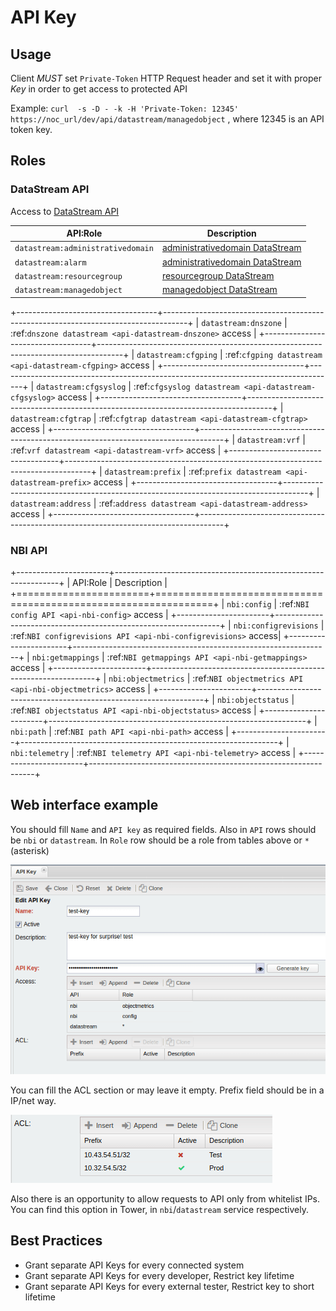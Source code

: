 # API Key

## Usage
Client *MUST* set `Private-Token` HTTP Request header and set it
with proper *Key* in order to get access to protected API

Example: `curl  -s -D - -k -H 'Private-Token: 12345'  https://noc_url/dev/api/datastream/managedobject` ,
where 12345 is an API token key.

## Roles

### DataStream API
Access to [DataStream API](../../../dev/api/datastream/index.md)

API:Role | Description
-------- | -----------
`datastream:administrativedomain` | [administrativedomain DataStream](../../../dev/api/datastream/administrativedomain.md)
`datastream:alarm` | [administrativedomain DataStream](../../../dev/api/datastream/alarm.md)
`datastream:resourcegroup` | [resourcegroup DataStream](../../../dev/api/datastream/resourcegroup.md)
`datastream:managedobject` | [managedobject DataStream](../../../dev/api/datastream/managedobject.md)

+-----------------------------------+------------------------------------------------------------------------------------+
| `datastream:dnszone`              | :ref:`dnszone datastream <api-datastream-dnszone>` access                          |
+-----------------------------------+------------------------------------------------------------------------------------+
| `datastream:cfgping`              | :ref:`cfgping datastream <api-datastream-cfgping>` access                          |
+-----------------------------------+------------------------------------------------------------------------------------+
| `datastream:cfgsyslog`            | :ref:`cfgsyslog datastream <api-datastream-cfgsyslog>` access                      |
+-----------------------------------+------------------------------------------------------------------------------------+
| `datastream:cfgtrap`              | :ref:`cfgtrap datastream <api-datastream-cfgtrap>` access                          |
+-----------------------------------+------------------------------------------------------------------------------------+
| `datastream:vrf`                  | :ref:`vrf datastream <api-datastream-vrf>` access                                  |
+-----------------------------------+------------------------------------------------------------------------------------+
| `datastream:prefix`               | :ref:`prefix datastream <api-datastream-prefix>` access                            |
+-----------------------------------+------------------------------------------------------------------------------------+
| `datastream:address`              | :ref:`address datastream <api-datastream-address>` access                          |
+-----------------------------------+------------------------------------------------------------------------------------+

### NBI API

+-----------------------+----------------------------------------------------------------+
| API:Role              | Description                                                    |
+=======================+================================================================+
| `nbi:config`          | :ref:`NBI config API <api-nbi-config>` access                  |
+-----------------------+----------------------------------------------------------------+
| `nbi:configrevisions` | :ref:`NBI configrevisions API <api-nbi-configrevisions>` access|
+-----------------------+----------------------------------------------------------------+
| `nbi:getmappings`     | :ref:`NBI getmappings API <api-nbi-getmappings>` access        |
+-----------------------+----------------------------------------------------------------+
| `nbi:objectmetrics`   | :ref:`NBI objectmetrics API <api-nbi-objectmetrics>` access    |
+-----------------------+----------------------------------------------------------------+
| `nbi:objectstatus`    | :ref:`NBI objectstatus API <api-nbi-objectstatus>` access      |
+-----------------------+----------------------------------------------------------------+
| `nbi:path`            | :ref:`NBI path API <api-nbi-path>` access                      |
+-----------------------+----------------------------------------------------------------+
| `nbi:telemetry`       | :ref:`NBI telemetry API <api-nbi-telemetry>` access            |
+-----------------------+----------------------------------------------------------------+

## Web interface example
You should fill `Name` and `API key` as required fields.
Also in `API` rows should be `nbi`  or `datastream`. In `Role` row should be a role from tables above or `*` (asterisk)

![Edit API](edit_api.png)

You can fill the ACL section or may leave it empty.
Prefix field should be in a IP/net way.

![Edit API ACL](edit_api_acl.png)

Also there is an opportunity to allow requests to API only from whitelist IPs.
You can find this option in Tower, in `nbi`/`datastream` service respectively.

## Best Practices
* Grant separate API Keys for every connected system
* Grant separate API Keys for every developer, Restrict key lifetime
* Grant separate API Keys for every external tester, Restrict key to short lifetime
